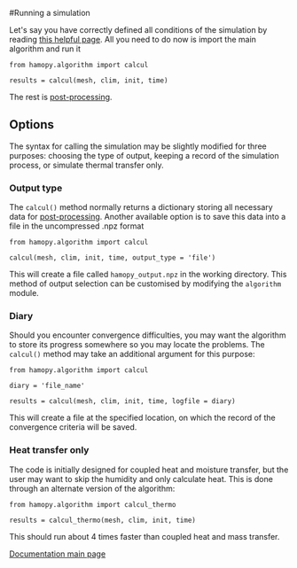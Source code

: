 #Running a simulation

Let's say you have correctly defined all conditions of the simulation by reading [this helpful page](inputs.md). All you need to do now is import the main algorithm and run it

	from hamopy.algorithm import calcul

	results = calcul(mesh, clim, init, time)

The rest is [post-processing](post-processing.md).

## Options

The syntax for calling the simulation may be slightly modified for three purposes: choosing the type of output, keeping a record of the simulation process, or simulate thermal transfer only.

### Output type

The `calcul()` method normally returns a dictionary storing all necessary data for [post-processing](post-processing.md). Another available option is to save this data into a file in the uncompressed .npz format

	from hamopy.algorithm import calcul

	calcul(mesh, clim, init, time, output_type = 'file')

This will create a file called `hamopy_output.npz` in the working directory. This method of output selection can be customised by modifying the `algorithm` module.

### Diary

Should you encounter convergence difficulties, you may want the algorithm to store its progress somewhere so you may locate the problems. The `calcul()` method may take an additional argument for this purpose:

	from hamopy.algorithm import calcul

	diary = 'file_name'

	results = calcul(mesh, clim, init, time, logfile = diary)

This will create a file at the specified location, on which the record of the convergence criteria will be saved.

### Heat transfer only

The code is initially designed for coupled heat and moisture transfer, but the user may want to skip the humidity and only calculate heat. This is done through an alternate version of the algorithm:

	from hamopy.algorithm import calcul_thermo

	results = calcul_thermo(mesh, clim, init, time)

This should run about 4 times faster than coupled heat and mass transfer.

[Documentation main page](../index.md)
